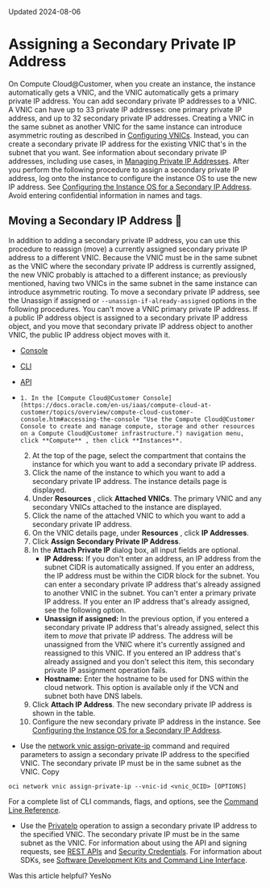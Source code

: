 Updated 2024-08-06
# Assigning a Secondary Private IP Address
On Compute Cloud@Customer, when you create an instance, the instance automatically gets a VNIC, and the VNIC automatically gets a primary private IP address. You can add secondary private IP addresses to a VNIC. A VNIC can have up to 33 private IP addresses: one primary private IP address, and up to 32 secondary private IP addresses.
Creating a VNIC in the same subnet as another VNIC for the same instance can introduce asymmetric routing as described in [Configuring VNICs](https://docs.oracle.com/en-us/iaas/compute-cloud-at-customer/topics/network/configuring-vnics.htm#configuring-vnics-and-ip-adresses "On Compute Cloud@Customer, the compute nodes have physical network interface cards \(NICs\). When you create a compute instance, the Networking service ensures that a VNIC is created on top of a physical interface, so that the instance can communicate over the network."). Instead, you can create a secondary private IP address for the existing VNIC that's in the subnet that you want.
See information about secondary private IP addresses, including use cases, in [Managing Private IP Addresses](https://docs.oracle.com/en-us/iaas/compute-cloud-at-customer/topics/network/managing-private-ip-addresses.htm#managing-private-ip-addresses "On Compute Cloud@Customer, a private IP address enables communication with resources on the VCN.").
After you perform the following procedure to assign a secondary private IP address, log onto the instance to configure the instance OS to use the new IP address. See [Configuring the Instance OS for a Secondary IP Address](https://docs.oracle.com/en-us/iaas/compute-cloud-at-customer/topics/network/configuring-the-instance-os-for-a-secondary-ip-address.htm#configuring-the-instance-os-for-a-secondary-ip-address "On Compute Cloud@Customer, after you create a secondary private IP address on a VNIC, sign in to the instance to configure the instance OS to use the new IP address.").
Avoid entering confidential information in names and tags.
## Moving a Secondary IP Address 🔗 
In addition to adding a secondary private IP address, you can use this procedure to reassign (move) a currently assigned secondary private IP address to a different VNIC. Because the VNIC must be in the same subnet as the VNIC where the secondary private IP address is currently assigned, the new VNIC probably is attached to a different instance; as previously mentioned, having two VNICs in the same subnet in the same instance can introduce asymmetric routing.
To move a secondary private IP address, see the Unassign if assigned or `--unassign-if-already-assigned` options in the following procedures.
You can't move a VNIC primary private IP address.
If a public IP address object is assigned to a secondary private IP address object, and you move that secondary private IP address object to another VNIC, the public IP address object moves with it.
  * [Console](https://docs.oracle.com/en-us/iaas/compute-cloud-at-customer/topics/network/assigning-a-secondary-private-ip-address.htm)
  * [CLI](https://docs.oracle.com/en-us/iaas/compute-cloud-at-customer/topics/network/assigning-a-secondary-private-ip-address.htm)
  * [API](https://docs.oracle.com/en-us/iaas/compute-cloud-at-customer/topics/network/assigning-a-secondary-private-ip-address.htm)


  *     1. In the [Compute Cloud@Customer Console](https://docs.oracle.com/en-us/iaas/compute-cloud-at-customer/topics/overview/compute-cloud-customer-console.htm#accessing-the-console "Use the Compute Cloud@Customer Console to create and manage compute, storage and other resources on a Compute Cloud@Customer infrastructure.") navigation menu, click **Compute** , then click **Instances**.
    2. At the top of the page, select the compartment that contains the instance for which you want to add a secondary private IP address.
    3. Click the name of the instance to which you want to add a secondary private IP address.
The instance details page is displayed.
    4. Under **Resources** , click **Attached VNICs**.
The primary VNIC and any secondary VNICs attached to the instance are displayed.
    5. Click the name of the attached VNIC to which you want to add a secondary private IP address.
    6. On the VNIC details page, under **Resources** , click **IP Addresses**.
    7. Click **Assign Secondary Private IP Address**.
    8. In the **Attach Private IP** dialog box, all input fields are optional.
       * **IP Address:** If you don't enter an address, an IP address from the subnet CIDR is automatically assigned.
If you enter an address, the IP address must be within the CIDR block for the subnet. You can enter a secondary private IP address that's already assigned to another VNIC in the subnet. You can't enter a primary private IP address.
If you enter an IP address that's already assigned, see the following option.
       * **Unassign if assigned:** In the previous option, if you entered a secondary private IP address that's already assigned, select this item to _move_ that private IP address. The address will be unassigned from the VNIC where it's currently assigned and reassigned to this VNIC.
If you entered an IP address that's already assigned and you don't select this item, this secondary private IP assignment operation fails.
       * **Hostname:** Enter the hostname to be used for DNS within the cloud network. This option is available only if the VCN and subnet both have DNS labels.
    9. Click **Attach IP Address**.
The new secondary private IP address is shown in the table.
    10. Configure the new secondary private IP address in the instance. See [Configuring the Instance OS for a Secondary IP Address](https://docs.oracle.com/en-us/iaas/compute-cloud-at-customer/topics/network/configuring-the-instance-os-for-a-secondary-ip-address.htm#configuring-the-instance-os-for-a-secondary-ip-address "On Compute Cloud@Customer, after you create a secondary private IP address on a VNIC, sign in to the instance to configure the instance OS to use the new IP address.").
  * Use the [network vnic assign-private-ip](https://docs.oracle.com/iaas/tools/oci-cli/latest/oci_cli_docs/cmdref/network/vnic/assign-private-ip.html) command and required parameters to assign a secondary private IP address to the specified VNIC. The secondary private IP must be in the same subnet as the VNIC. 
Copy
```
oci network vnic assign-private-ip --vnic-id <vnic_OCID> [OPTIONS]
```

For a complete list of CLI commands, flags, and options, see the [Command Line Reference](https://docs.oracle.com/iaas/tools/oci-cli/latest/oci_cli_docs/index.html).
  * Use the [PrivateIp](https://docs.oracle.com/iaas/api/#/en/iaas/latest/PrivateIp) operation to assign a secondary private IP address to the specified VNIC. The secondary private IP must be in the same subnet as the VNIC.
For information about using the API and signing requests, see [REST APIs](https://docs.oracle.com/iaas/Content/API/Concepts/usingapi.htm#REST_APIs) and [Security Credentials](https://docs.oracle.com/iaas/Content/General/Concepts/credentials.htm). For information about SDKs, see [Software Development Kits and Command Line Interface](https://docs.oracle.com/iaas/Content/API/Concepts/sdks.htm#Software_Development_Kits_and_Command_Line_Interface).


Was this article helpful?
YesNo

